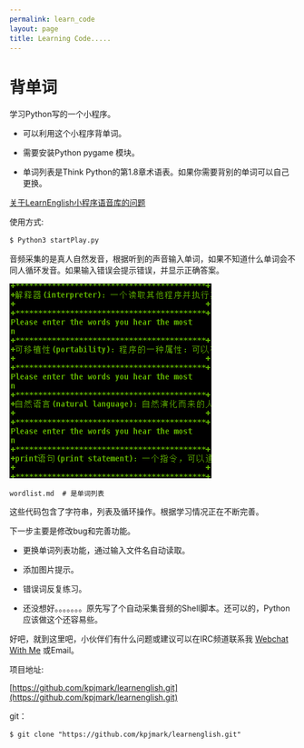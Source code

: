 ```yaml
---
permalink: learn_code
layout: page
title: Learning Code.....
---
```


# 背单词

学习Python写的一个小程序。

- 可以利用这个小程序背单词。

- 需要安装Python pygame 模块。

- 单词列表是Think Python的第1.8章术语表。如果你需要背别的单词可以自己更换。

[关于LearnEnglish小程序语音库的问题](https://kongpengju.com/blog/2019/07/18/Python-learn-answers_01/)

使用方式:

```python
$ Python3 startPlay.py
```

音频采集的是真人自然发音，根据听到的声音输入单词，如果不知道什么单词会不同人循环发音。如果输入错误会提示错误，并显示正确答案。

![](/images/code_info.png)

```
wordlist.md  # 是单词列表
```

这些代码包含了字符串，列表及循环操作。根据学习情况正在不断完善。

下一步主要是修改bug和完善功能。

- 更换单词列表功能，通过输入文件名自动读取。

- 添加图片提示。

- 错误词反复练习。

- 还没想好。。。。。。。原先写了个自动采集音频的Shell脚本。还可以的，Python应该做这个还容易些。

好吧，就到这里吧，小伙伴们有什么问题或建议可以在IRC频道联系我 [Webchat With Me](https://webchat.freenode.net/#Learn_Together) 或Email。

项目地址: 

[https://github.com/kpjmark/learnenglish.git](https://github.com/kpjmark/learnenglish.git)

git：

```
$ git clone "https://github.com/kpjmark/learnenglish.git"
```
